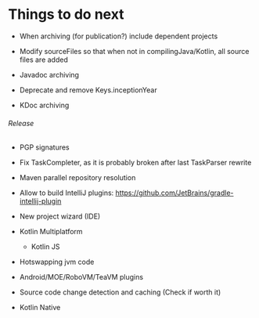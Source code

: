# Things to do next

- When archiving (for publication?) include dependent projects

- Modify sourceFiles so that when not in compilingJava/Kotlin, all source files are added

- Javadoc archiving

- Deprecate and remove Keys.inceptionYear

- KDoc archiving

###### Release

- PGP signatures

- Fix TaskCompleter, as it is probably broken after last TaskParser rewrite

- Maven parallel repository resolution

- Allow to build IntelliJ plugins: https://github.com/JetBrains/gradle-intellij-plugin

- New project wizard (IDE)

- Kotlin Multiplatform
	- Kotlin JS

- Hotswapping jvm code

- Android/MOE/RoboVM/TeaVM plugins

- Source code change detection and caching (Check if worth it)

- Kotlin Native